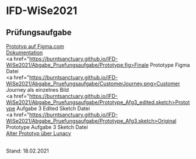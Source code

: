 # IFD-WiSe2021
## Prüfungsaufgabe

<a href="https://www.figma.com/proto/bMZmawo5r12L8lUnHM7w44/Prototype?scaling=min-zoom&node-id=0%3A2">Prototyp auf Figma.com</a><br>
<a href="https://burntsanctuary.github.io/IFD-WiSe2021/Abgabe_Pruefungsaufgabe/Dokumentation.pdf">Dokumentation</a><br>
<a href="https://burntsanctuary.github.io/IFD-WiSe2021/Abgabe_Pruefungsaufgabe/Prototype.fig>Finale Prototype Figma Datei</a><br>
<a href="https://burntsanctuary.github.io/IFD-WiSe2021/Abgabe_Pruefungsaufgabe/CustomerJourney.png>Customer Journey als einzelnes Bild</a><br>
<a href="https://burntsanctuary.github.io/IFD-WiSe2021/Abgabe_Pruefungsaufgabe/Prototype_Afg3_edited.sketch>Prototype Aufgabe 3 Edited Sketch Datei</a><br>
<a href="https://burntsanctuary.github.io/IFD-WiSe2021/Abgabe_Pruefungsaufgabe/Prototype_Afg3.sketch>Original Prototype Aufgabe 3 Sketch Datei</a><br>
<a href="https://lun-us.icons8.com/p/VIrEFehbJkec7jPJCEdGCA/O0S1tWycZkW2HaAaXkr9cg/index.html">Alter Prototyp über Lunacy</a><br>

<br>Stand: 18.02.2021<br>
